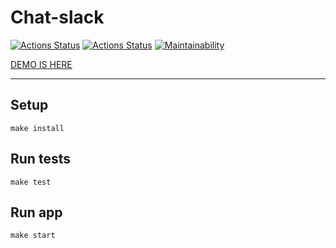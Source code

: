 # Chat-slack

[![Actions Status](https://github.com/sunn-shinne/frontend-project-lvl4/workflows/hexlet-check/badge.svg)](https://github.com/sunn-shinne/frontend-project-lvl4/actions)
[![Actions Status](https://github.com/sunn-shinne/frontend-project-lvl4/workflows/test-and-lint/badge.svg)](https://github.com/sunn-shinne/frontend-project-lvl4/actions)
[![Maintainability](https://api.codeclimate.com/v1/badges/6b21521062af67743539/maintainability)](https://codeclimate.com/github/sunn-shinne/frontend-project-lvl4/maintainability)
<!-- [![Test Coverage](https://api.codeclimate.com/v1/badges/6b21521062af67743539/test_coverage)](https://codeclimate.com/github/sunn-shinne/frontend-project-lvl4/test_coverage) -->

[DEMO IS HERE](https://quiet-brook-64157.herokuapp.com/)

***  

## Setup
```
make install
```

## Run tests
```
make test
```

## Run app
```
make start
```
